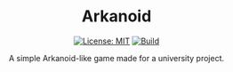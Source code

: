<div align="center">

# Arkanoid

[![License: MIT](https://img.shields.io/badge/License-MIT-blue.svg)](https://github.com/Kosmit147/Arkanoid/blob/main/LICENSE)
[![Build](https://github.com/Kosmit147/Arkanoid/actions/workflows/cmake-multi-platform.yml/badge.svg)](https://github.com/Kosmit147/Arkanoid/actions/workflows/cmake-multi-platform.yml)

A simple Arkanoid-like game made for a university project.

</div>